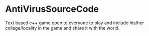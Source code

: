 # AntiVirusSourceCode
Text based c++ game open to everyone to play and include his/her college/locality in the game and share it with the world.
